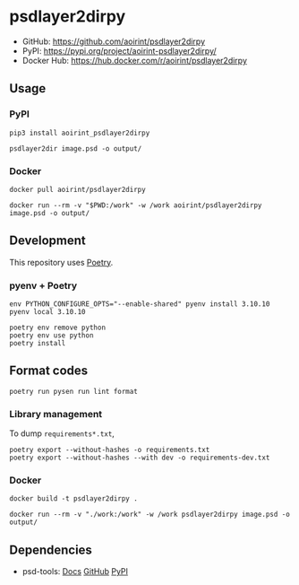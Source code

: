 # psdlayer2dirpy

- GitHub: <https://github.com/aoirint/psdlayer2dirpy>
- PyPI: <https://pypi.org/project/aoirint-psdlayer2dirpy/>
- Docker Hub: <https://hub.docker.com/r/aoirint/psdlayer2dirpy>


## Usage

### PyPI

```shell
pip3 install aoirint_psdlayer2dirpy

psdlayer2dir image.psd -o output/
```

### Docker

```shell
docker pull aoirint/psdlayer2dirpy

docker run --rm -v "$PWD:/work" -w /work aoirint/psdlayer2dirpy image.psd -o output/
```


## Development

This repository uses [Poetry](https://github.com/python-poetry/poetry).

### pyenv + Poetry

```shell
env PYTHON_CONFIGURE_OPTS="--enable-shared" pyenv install 3.10.10
pyenv local 3.10.10

poetry env remove python
poetry env use python
poetry install
```

## Format codes

```shell
poetry run pysen run lint format
```

### Library management

To dump `requirements*.txt`,

```shell
poetry export --without-hashes -o requirements.txt
poetry export --without-hashes --with dev -o requirements-dev.txt
```

### Docker

```shell
docker build -t psdlayer2dirpy .

docker run --rm -v "./work:/work" -w /work psdlayer2dirpy image.psd -o output/
```


## Dependencies

- psd-tools: [Docs](https://psd-tools.readthedocs.io/en/latest/) [GitHub](https://github.com/psd-tools/psd-tools) [PyPI](https://pypi.org/project/psd-tools/)
